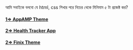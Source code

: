 আমি সবাইকে বলবো যে html, css শিখার পরে নিচের থেকে মিনিমাম ৫ টা প্রজেক্ট কর?
<a href = "https://mobirise.com/extensions/appamp/timeplanner.html"><h4>1=> AppAMP Theme </h4></a>
<a href = "https://mobirise.com/extensions/appamp/healthtracker.html"><h4>2=> Health Tracker App</h4></a>
<a href = "https://templates.envytheme.com/finix/default/index-2.html"><h4>2=> Finix Theme</h4></a>
